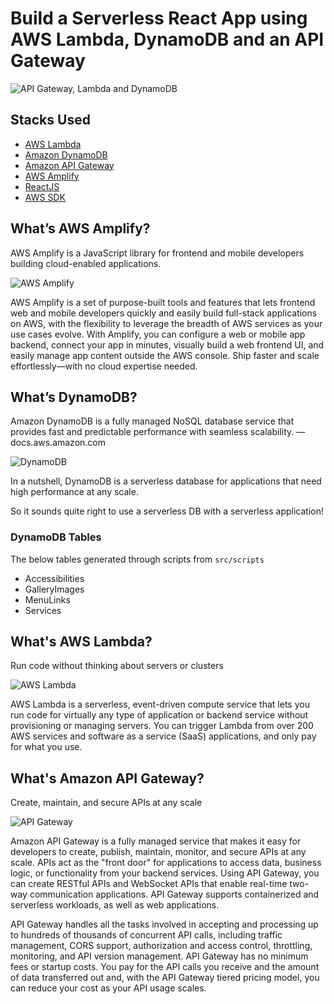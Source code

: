 # Build a Serverless React App using AWS Lambda, DynamoDB and an API Gateway
![API Gateway, Lambda and DynamoDB](https://miro.medium.com/max/1272/1*MFvtJPjmug6qbWa92mp5UA.png)


## Stacks Used
- [AWS Lambda](https://aws.amazon.com/lambda/)
- [Amazon DynamoDB](https://aws.amazon.com/dynamodb/)
- [Amazon API Gateway](https://aws.amazon.com/apigateway/)
- [AWS Amplify](https://aws.amazon.com/amplify/)
- [ReactJS](https://reactjs.org/)
- [AWS SDK](https://github.com/aws/aws-sdk-js)

## What’s AWS Amplify?

AWS Amplify is a JavaScript library for frontend and mobile developers building cloud-enabled applications.

![AWS Amplify](https://camo.githubusercontent.com/b0221b7ebe904cfd5e7b338a9aa49dd8a001a472f74ca69b14da60dc4d1f6abd/68747470733a2f2f73332e616d617a6f6e6177732e636f6d2f6177732d6d6f62696c652d6875622d696d616765732f6177732d616d706c6966792d6c6f676f2e706e67)

AWS Amplify is a set of purpose-built tools and features that lets frontend web and mobile developers quickly and easily build full-stack applications on AWS, with the flexibility to leverage the breadth of AWS services as your use cases evolve. With Amplify, you can configure a web or mobile app backend, connect your app in minutes, visually build a web frontend UI, and easily manage app content outside the AWS console. Ship faster and scale effortlessly—with no cloud expertise needed.



## What’s DynamoDB?

Amazon DynamoDB is a fully managed NoSQL database service that provides fast and predictable performance with seamless scalability. — docs.aws.amazon.com

![DynamoDB](https://miro.medium.com/max/440/0*OCyfW1pnOByDsOTc.png)

In a nutshell, DynamoDB is a serverless database for applications that need high performance at any scale.

So it sounds quite right to use a serverless DB with a serverless application!

### DynamoDB Tables
The below tables generated through scripts from `src/scripts`
- Accessibilities	
- GalleryImages	
- MenuLinks
- Services


## What's AWS Lambda?

Run code without thinking about servers or clusters

![AWS Lambda](https://assets-global.website-files.com/6130fa1501794e37c21867cf/6191a3813dee3bc0f46d1ae7_61329496a229ba5ecd1cc913_AWS_Lambda.svg)

AWS Lambda is a serverless, event-driven compute service that lets you run code for virtually any type of application or backend service without provisioning or managing servers. You can trigger Lambda from over 200 AWS services and software as a service (SaaS) applications, and only pay for what you use.



## What's Amazon API Gateway?

Create, maintain, and secure APIs at any scale

![API Gateway](https://awsvideocatalog.com/images/aws/png/PNG%20Light/Networking%20&%20Content%20Delivery/Amazon-API-Gateway.png)

Amazon API Gateway is a fully managed service that makes it easy for developers to create, publish, maintain, monitor, and secure APIs at any scale. APIs act as the "front door" for applications to access data, business logic, or functionality from your backend services. Using API Gateway, you can create RESTful APIs and WebSocket APIs that enable real-time two-way communication applications. API Gateway supports containerized and serverless workloads, as well as web applications.

API Gateway handles all the tasks involved in accepting and processing up to hundreds of thousands of concurrent API calls, including traffic management, CORS support, authorization and access control, throttling, monitoring, and API version management. API Gateway has no minimum fees or startup costs. You pay for the API calls you receive and the amount of data transferred out and, with the API Gateway tiered pricing model, you can reduce your cost as your API usage scales.

## 
